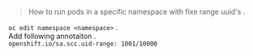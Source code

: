 > How to run pods in a specific namespace with fixe range uuid's .  


`oc edit namespace <namespace>` .  
Add following annotaiton .  
 `openshift.io/sa.scc.uid-range: 1001/10000`
